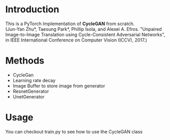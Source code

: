# Introduction
This is a PyTorch Implementation of **CycleGAN** from scratch.  
(Jun-Yan Zhu*, Taesung Park*, Phillip Isola, and Alexei A. Efros. "Unpaired Image-to-Image Translation using Cycle-Consistent Adversarial Networks", in IEEE International Conference on Computer Vision (ICCV), 2017.)

# Methods
- CycleGan
- Learning rate decay
- Image Buffer to store image from generator 
- ResnetGenerator
- UnetGenerator

# Usage
  You can checkout train.py to see how to use the CycleGAN class